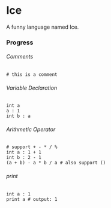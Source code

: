 # Ice
A funny language named Ice.

### Progress

###### Comments
```ice
# this is a comment
```

###### Variable Declaration 
```ice
int a
a : 1
int b : a
```

###### Arithmetic Operator
```ice
# support + - * / %
int a : 1 + 1
int b : 2 - 1
(a + b) - a * b / a # also support ()
```

###### print
```ice
int a : 1
print a # output: 1
```